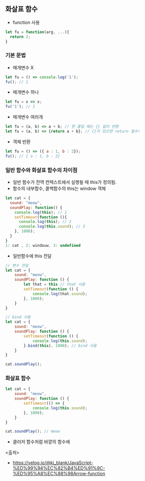 ## 화살표 함수

- function 사용
```javascript
let fu = function(arg, ...){
  return 2;
}
```

### 기본 문법


- 매개변수 X
```javascript
let fu = () => console.log('1');
fu(); // 1
```

- 매개변수 하나
```javascript
let fu = x => x;
fu('1'); // 1
```

- 매개변수 여러개
```javascript
let fu = (a, b) => a + b; // 한 줄일 때는 {} 없이 반환
let fu = (a, b) => {return a + b}; // {}이 있으면 return 필수!
```

- 객체 반환
```javascript
let fu = () => ({ a : 1, b : 2});
fu(); // { a : 1, b : 2}
```

### 일반 함수와 화살표 함수의 차이점
 - 일반 함수가 전역 컨텍스트에서 실행될 때 this가 정의됨.
 - 함수의 내부함수, 콜백함수의 this는 window 객체
 
```javascript
let cat = {
  sound: "meow",
  soundPlay: function() {
    console.log(this); // 1
    setTimeout(function (){
      console.log(this); // 2
      console.log(this.sound); // 3 
    }, 1000);
  }
}
1: cat , 2: windouw, 3: undefined
```

- 일반함수에 this 전달
```javascript
// 변수 전달
let cat = {
	sound: "meow",
  	soundPlay: function () {
      	let that = this // that 사용
		setTimeout(function () {
			console.log(that.sound);
		}, 1000);
    }
}

// bind 사용
let cat = {
	sound: "meow",
  	soundPlay: function () {
		setTimeout(function () {
			console.log(this.sound);
		}.bind(this), 1000); // bind 사용
    }
}

cat.soundPlay();
```

### 화살표 함수
```javascript
let cat = {
	sound: "meow",
  	soundPlay: function () {
		setTimeout(() => {
			console.log(this.sound);
		}, 1000);
    }
}

cat.soundPlay(); // meow
```
- 클러저 함수처럼 바깥의 함수에 

<출처>
- https://velog.io/@ki_blank/JavaScript-%ED%99%94%EC%82%B4%ED%91%9C-%ED%95%A8%EC%88%98Arrow-function
